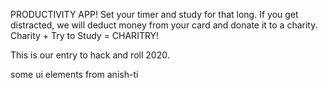 PRODUCTIVITY APP!
Set your timer and study for that long. If you get distracted, we will deduct money from your card and donate it to a charity. Charity + Try to Study = CHARITRY!

This is our entry to hack and roll 2020.

some ui elements from anish-ti
